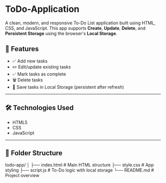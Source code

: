 # ToDo-Application
A clean, modern, and responsive To-Do List application built using HTML, CSS, and JavaScript. 
This app supports **Create**, **Update**, **Delete**, and **Persistent Storage** using the browser's **Local Storage**.

## 🚀 Features

- ✅ Add new tasks  
- ✏️ Edit/update existing tasks  
- ✅ Mark tasks as complete  
- 🗑️ Delete tasks  
- 💾 Save tasks in Local Storage (persistent after refresh)
  
---

## 🛠️ Technologies Used

- HTML5
- CSS
- JavaScript

---

## 📂 Folder Structure

todo-app/
│
├── index.html # Main HTML structure
├── style.css # App styling
├── script.js # To-Do logic with local storage
└── README.md # Project overview
